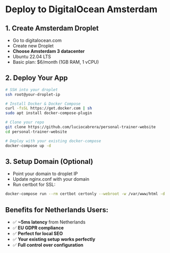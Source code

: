 # Deploy to DigitalOcean Amsterdam

## 1. Create Amsterdam Droplet

- Go to digitalocean.com
- Create new Droplet
- **Choose Amsterdam 3 datacenter**
- Ubuntu 22.04 LTS
- Basic plan: $6/month (1GB RAM, 1 vCPU)

## 2. Deploy Your App

```bash
# SSH into your droplet
ssh root@your-droplet-ip

# Install Docker & Docker Compose
curl -fsSL https://get.docker.com | sh
sudo apt install docker-compose-plugin

# Clone your repo
git clone https://github.com/luciocabrera/personal-trainer-website
cd personal-trainer-website

# Deploy with your existing docker-compose
docker-compose up -d
```

## 3. Setup Domain (Optional)

- Point your domain to droplet IP
- Update nginx.conf with your domain
- Run certbot for SSL:

```bash
docker-compose run --rm certbot certonly --webroot -w /var/www/html -d yourdomain.nl
```

## Benefits for Netherlands Users:

- ✅ **~5ms latency** from Netherlands
- ✅ **EU GDPR compliance**
- ✅ **Perfect for local SEO**
- ✅ **Your existing setup works perfectly**
- ✅ **Full control over configuration**
